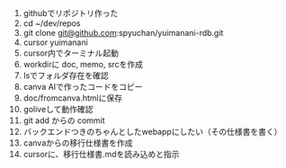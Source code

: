 1. githubでリポジトリ作った
2. cd ~/dev/repos
3. git clone git@github.com:spyuchan/yuimanani-rdb.git
4. cursor yuimanani
5. cursor内でターミナル起動
6. workdirに doc, memo, srcを作成
7. lsでフォルダ存在を確認
8. canva AIで作ったコードをコピー
9. doc/fromcanva.htmlに保存
10. goliveして動作確認
11. git add からの commit
12. バックエンドつきのちゃんとしたwebappにしたい（その仕様書を書く）
13. canvaからの移行仕様書を作成
14. cursorに、移行仕様書.mdを読み込めと指示
